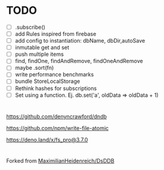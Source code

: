 

# TODO

- [ ] .subscribe()
- [ ] add Rules inspired from firebase
- [ ] add config to instantiation:  dbName, dbDir,autoSave
- [ ] inmutable get and set
- [ ] push multiple items
- [ ] find, findOne, findAndRemove, findOneAndRemove
- [ ] maybe .sort(fn)
- [ ] write performance benchmarks
- [ ] bundle StoreLocalStorage
- [ ] Rethink hashes for subscriptions
- [ ] Set using a function. Ej.  db.set('a', oldData => oldData + 1)

#
https://github.com/denyncrawford/dndb

https://github.com/npm/write-file-atomic

https://deno.land/x/fs_pro@3.7.0
#
Forked from [MaximilianHeidenreich/DsDDB](https://github.com/MaximilianHeidenreich/DsDDB)